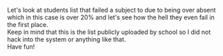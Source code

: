 Let's look at students list that failed a subject to due to being over absent which in this case is over 20% and let's see how the hell they even fail in the first place.</br>
Keep in mind that this is the list publicly uploaded by school so I did not hack into the system or anything like that. </br>
Have fun!
